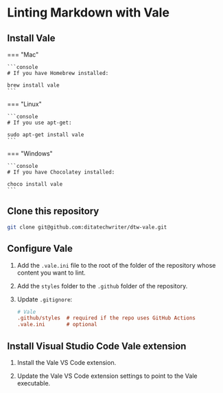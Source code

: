 # Linting Markdown with Vale

## Install Vale


=== "Mac"

    ```console
    # If you have Homebrew installed:

    brew install vale
    ```

=== "Linux"

    ```console
    # If you use apt-get:

    sudo apt-get install vale
    ```

=== "Windows"

    ```console
    # If you have Chocolatey installed:

    choco install vale
    ```

## Clone this repository

```bash
git clone git@github.com:ditatechwriter/dtw-vale.git
```

## Configure Vale

1.  Add the `.vale.ini` file to the root of the folder of the repository whose content you want to lint.

2.  Add the `styles` folder to the `.github` folder of the repository.

3.  Update `.gitignore`:

    ```ini
    # Vale
    .github/styles  # required if the repo uses GitHub Actions
    .vale.ini       # optional
    ```


## Install Visual Studio Code Vale extension

1.  Install the Vale VS Code extension.

2.  Update the Vale VS Code extension settings to point to the Vale executable.
